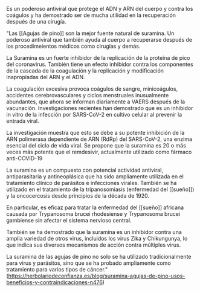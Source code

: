 Es un poderoso antiviral que protege el ADN y ARN del cuerpo y contra los coágulos y ha demostrado ser de mucha utilidad en la recuperación después de una cirugía.


"Las [[Agujas de pino]] son la mejor fuente natural de suramina. Un poderoso antiviral que también ayuda al cuerpo a recuperarse después de los procedimeientos médicos como cirugías y demás.

La Suramina es un fuerte inhibidor de la replicación de la proteína de pico del coronavirus. También tiene un efecto inhibidor contra los componentes de la cascada de la coagulación y la replicación y modificación inapropiadas del ARN y el ADN.

La coagulación excesiva provoca coágulos de sangre, minicoágulos, accidentes cerebrovasculares y ciclos menstruales inusualmente abundantes, que ahora se informan diariamente a VAERS después de la vacunación. Investigaciones recientes han demostrado que es un inhibidor in vitro de la infección por SARS-CoV-2 en cultivo celular al prevenir la entrada viral.

La investigación muestra que esto se debe a su potente inhibición de la ARN polimerasa dependiente de ARN (RdRp) del SARS-CoV-2, una enzima esencial del ciclo de vida viral. Se propone que la suramina es 20 o más veces más potente que el remdesivir, actualmente utilizado como fármaco anti-COVID-19

La suramina es un compuesto con potencial actividad antiviral, antiparasitaria y antineoplásica que ha sido ampliamente utilizada en el tratamiento clínico de parásitos e infecciones virales. También se ha utilizado en el tratamiento de la tripanosomiasis (enfermedad del [[sueño]]) y la oncocercosis desde principios de la década de 1920.

En particular, es eficaz para tratar la enfermedad del [[sueño]] africana causada por Trypanosoma brucei rhodesiense y Trypanosoma brucei gambiense sin afectar el sistema nervioso central.

También se ha demostrado que la suramina es un inhibidor contra una amplia variedad de otros virus, incluidos los virus Zika y Chikungunya, lo que indica sus diversos mecanismos de acción contra múltiples virus.

La suramina de las agujas de pino no solo se ha utilizado tradicionalmente para virus y parásitos, sino que se ha probado ampliamente como tratamiento para varios tipos de cáncer."
(https://herbolariodeconfianza.es/blog/suramina-agujas-de-pino-usos-beneficios-y-contraindicaciones-n476)
